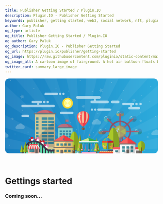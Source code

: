 ```yaml
---
title: Publisher Getting Started / Plugin.IO
description: Plugin.IO - Publisher Getting Started
keywords: publisher, getting started, web3, social network, nft, plugin.io, pluginio, NEKO, token, cryptocurrency, crypto
author: Gary Paluk
og_type: article
og_title: Publisher Getting Started / Plugin.IO
og_author: Gary Paluk
og_description: Plugin.IO - Publisher Getting Started
og_url: https://plugin.io/publisher/getting-started
og_image: https://raw.githubusercontent.com/pluginio/static-content/main/lang/en/docs/v1/images/header_banner.png
og_image_alt: A cartoon image of fairground. A hot air balloon floats by through an open blue sky
twitter_card: summary_large_image
---
```


![A Plugin.IO branded banner that shows a young woman in front of a vivid blue background.](https://raw.githubusercontent.com/pluginio/static-content/main/lang/en/docs/v1/images/header_banner.png)

<br />

# Gettings started

### Coming soon...